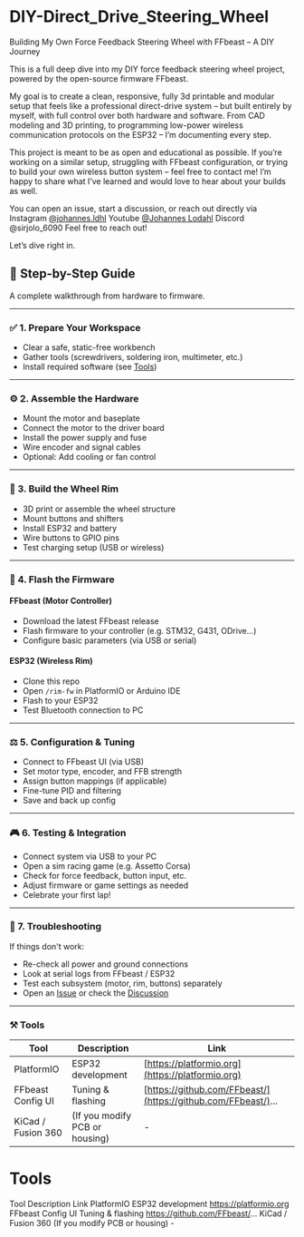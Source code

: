 # DIY-Direct_Drive_Steering_Wheel
Building My Own Force Feedback Steering Wheel with FFbeast – A DIY Journey

This is a full deep dive into my DIY force feedback steering wheel project, powered by the open-source firmware FFbeast. 

My goal is to create a clean, responsive, fully 3d printable and modular setup that feels like a professional direct-drive system – but built entirely by myself, with full control over both hardware and software. From CAD modeling and 3D printing, to programming low-power wireless communication protocols on the ESP32 – I’m documenting every step.



This project is meant to be as open and educational as possible. If you’re working on a similar setup, struggling with FFbeast configuration, or trying to build your own wireless button system – feel free to contact me! I’m happy to share what I’ve learned and would love to hear about your builds as well.

You can open an issue, start a discussion, or reach out directly via 
Instagram [@johannes.ldhl](https://www.instagram.com/johannes.ldhl/#)
Youtube [@Johannes Lodahl](https://www.youtube.com/@johanneslodahl7738)
Discord @sirjolo_6090
Feel free to reach out!

Let’s dive right in.



## 🧰 Step-by-Step Guide

A complete walkthrough from hardware to firmware.

---

### ✅ 1. Prepare Your Workspace

* Clear a safe, static-free workbench
* Gather tools (screwdrivers, soldering iron, multimeter, etc.)
* Install required software (see [Tools](#tools))

---

### ⚙️ 2. Assemble the Hardware

* Mount the motor and baseplate
* Connect the motor to the driver board
* Install the power supply and fuse
* Wire encoder and signal cables
* Optional: Add cooling or fan control

---

### 🚰 3. Build the Wheel Rim

* 3D print or assemble the wheel structure
* Mount buttons and shifters
* Install ESP32 and battery
* Wire buttons to GPIO pins
* Test charging setup (USB or wireless)

---

### 🔌 4. Flash the Firmware

#### FFbeast (Motor Controller)

* Download the latest FFbeast release
* Flash firmware to your controller (e.g. STM32, G431, ODrive...)
* Configure basic parameters (via USB or serial)

#### ESP32 (Wireless Rim)

* Clone this repo
* Open `/rim-fw` in PlatformIO or Arduino IDE
* Flash to your ESP32
* Test Bluetooth connection to PC

---

### ⚖️ 5. Configuration & Tuning

* Connect to FFbeast UI (via USB)
* Set motor type, encoder, and FFB strength
* Assign button mappings (if applicable)
* Fine-tune PID and filtering
* Save and back up config

---

### 🎮 6. Testing & Integration

* Connect system via USB to your PC
* Open a sim racing game (e.g. Assetto Corsa)
* Check for force feedback, button input, etc.
* Adjust firmware or game settings as needed
* Celebrate your first lap!

---

### 🧪 7. Troubleshooting

If things don't work:

* Re-check all power and ground connections
* Look at serial logs from FFbeast / ESP32
* Test each subsystem (motor, rim, buttons) separately
* Open an [Issue](https://github.com/...) or check the [Discussion](#)

---

### ⚒ Tools

| Tool               | Description                    | Link                                                          |
| ------------------ | ------------------------------ | ------------------------------------------------------------- |
| PlatformIO         | ESP32 development              | [https://platformio.org](https://platformio.org)              |
| FFbeast Config UI  | Tuning & flashing              | [https://github.com/FFbeast/](https://github.com/FFbeast/)... |
| KiCad / Fusion 360 | (If you modify PCB or housing) | -                                                             |


# Tools
Tool	Description	Link
PlatformIO	ESP32 development	https://platformio.org
FFbeast Config UI	Tuning & flashing	https://github.com/FFbeast/...
KiCad / Fusion 360	(If you modify PCB or housing)	-
